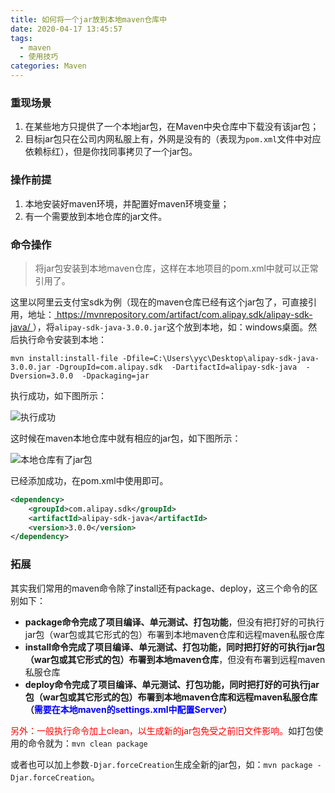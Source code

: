 ```yaml
---
title: 如何将一个jar放到本地maven仓库中
date: 2020-04-17 13:45:57
tags:
  - maven
  - 使用技巧
categories: Maven
---
```


### 重现场景

1. 在某些地方只提供了一个本地jar包，在Maven中央仓库中下载没有该jar包；
2. 目标jar包只在公司内网私服上有，外网是没有的（表现为`pom.xml`文件中对应依赖标红），但是你找同事拷贝了一个jar包。<!--more-->

### 操作前提

1. 本地安装好maven环境，并配置好maven环境变量；
2. 有一个需要放到本地仓库的jar文件。

### 命令操作

> 将jar包安装到本地maven仓库，这样在本地项目的pom.xml中就可以正常引用了。

这里以阿里云支付宝sdk为例（现在的maven仓库已经有这个jar包了，可直接引用，地址：[ https://mvnrepository.com/artifact/com.alipay.sdk/alipay-sdk-java/ ]( https://mvnrepository.com/artifact/com.alipay.sdk/alipay-sdk-java/ )），将`alipay-sdk-java-3.0.0.jar`这个放到本地，如：windows桌面。然后执行命令安装到本地：

```shell
mvn install:install-file -Dfile=C:\Users\yyc\Desktop\alipay-sdk-java-3.0.0.jar -DgroupId=com.alipay.sdk  -DartifactId=alipay-sdk-java  -Dversion=3.0.0  -Dpackaging=jar
```

执行成功，如下图所示：

<img :src="$withBase('/Maven/local-package-to-local-maven-repository/build-success.png')" alt="执行成功">

这时候在maven本地仓库中就有相应的jar包，如下图所示：

<img :src="$withBase('/Maven/local-package-to-local-maven-repository/local-repo.png')" alt="本地仓库有了jar包">

已经添加成功，在pom.xml中使用即可。

```xml
<dependency>
    <groupId>com.alipay.sdk</groupId>
    <artifactId>alipay-sdk-java</artifactId>
    <version>3.0.0</version>
</dependency>
```

### 拓展

其实我们常用的maven命令除了install还有package、deploy，这三个命令的区别如下：

- **package命令完成了项目编译、单元测试、打包功能**，但没有把打好的可执行jar包（war包或其它形式的包）布署到本地maven仓库和远程maven私服仓库
- **install命令完成了项目编译、单元测试、打包功能，同时把打好的可执行jar包（war包或其它形式的包）布署到本地maven仓库**，但没有布署到远程maven私服仓库
- **deploy命令完成了项目编译、单元测试、打包功能，同时把打好的可执行jar包（war包或其它形式的包）布署到本地maven仓库和远程maven私服仓库（<span style="color:blue">需要在本地maven的settings.xml中配置Server</span>）**

<span style="color:red">另外：一般执行命令加上clean，以生成新的jar包免受之前旧文件影响。</span>如打包使用的命令就为：`mvn clean package `

或者也可以加上参数`-Djar.forceCreation`生成全新的jar包，如：`mvn package -Djar.forceCreation`。

